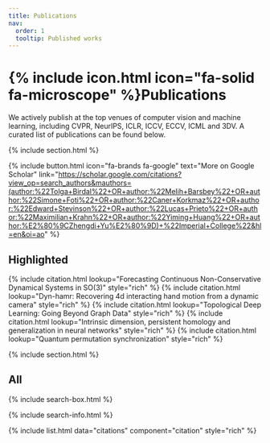 ```yaml
---
title: Publications
nav:
  order: 1
  tooltip: Published works
---
```


# {% include icon.html icon="fa-solid fa-microscope" %}Publications

We actively publish at the top venues of computer vision and machine learning, including CVPR, NeurIPS, ICLR, ICCV, ECCV, ICML and 3DV. A curated list of publications can be found below.

{% include section.html %}

{% include button.html icon="fa-brands fa-google" text="More on Google Scholar" link="https://scholar.google.com/citations?view_op=search_authors&mauthors=(author:%22Tolga+Birdal%22+OR+author:%22Melih+Barsbey%22+OR+author:%22Simone+Foti%22+OR+author:%22Caner+Korkmaz%22+OR+author:%22Edward+Stevinson%22+OR+author:%22Lucas+Prieto%22+OR+author:%22Maximilian+Krahn%22+OR+author:%22Yiming+Huang%22+OR+author:%E2%80%9CZhengdi+Yu%E2%80%9D)+%22Imperial+College%22&hl=en&oi=ao" %}

## Highlighted

{% include citation.html lookup="Forecasting Continuous Non-Conservative Dynamical Systems in SO(3)" style="rich" %}
{% include citation.html lookup="Dyn-hamr: Recovering 4d interacting hand motion from a dynamic camera" style="rich" %}
{% include citation.html lookup="Topological Deep Learning: Going Beyond Graph Data" style="rich" %}
{% include citation.html lookup="Intrinsic dimension, persistent homology and generalization in neural networks" style="rich" %}
{% include citation.html lookup="Quantum permutation synchronization" style="rich" %}

{% include section.html %}

## All

{% include search-box.html %}

{% include search-info.html %}

{% include list.html data="citations" component="citation" style="rich" %}
